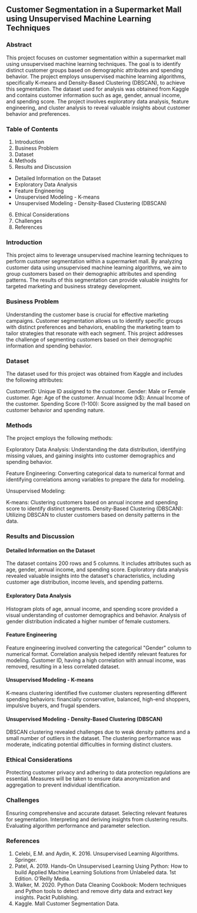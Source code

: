 ## Customer Segmentation in a Supermarket Mall using Unsupervised Machine Learning Techniques

### Abstract
This project focuses on customer segmentation within a supermarket mall using unsupervised machine learning techniques. The goal is to identify distinct customer groups based on demographic attributes and spending behavior. The project employs unsupervised machine learning algorithms, specifically K-means and Density-Based Clustering (DBSCAN), to achieve this segmentation. The dataset used for analysis was obtained from Kaggle and contains customer information such as age, gender, annual income, and spending score. The project involves exploratory data analysis, feature engineering, and cluster analysis to reveal valuable insights about customer behavior and preferences.

### Table of Contents
1. Introduction
2. Business Problem
3. Dataset
4. Methods
5. Results and Discussion
  - Detailed Information on the Dataset
  - Exploratory Data Analysis
  - Feature Engineering
  - Unsupervised Modeling - K-means
  - Unsupervised Modeling - Density-Based Clustering (DBSCAN)
6. Ethical Considerations
7. Challenges
8. References

### Introduction
This project aims to leverage unsupervised machine learning techniques to perform customer segmentation within a supermarket mall. By analyzing customer data using unsupervised machine learning algorithms, we aim to group customers based on their demographic attributes and spending patterns. The results of this segmentation can provide valuable insights for targeted marketing and business strategy development.

### Business Problem
Understanding the customer base is crucial for effective marketing campaigns. Customer segmentation allows us to identify specific groups with distinct preferences and behaviors, enabling the marketing team to tailor strategies that resonate with each segment. This project addresses the challenge of segmenting customers based on their demographic information and spending behavior.

### Dataset
The dataset used for this project was obtained from Kaggle and includes the following attributes:

CustomerID: Unique ID assigned to the customer.
Gender: Male or Female customer.
Age: Age of the customer.
Annual Income (k$): Annual Income of the customer.
Spending Score (1-100): Score assigned by the mall based on customer behavior and spending nature.

### Methods
The project employs the following methods:

Exploratory Data Analysis: Understanding the data distribution, identifying missing values, and gaining insights into customer demographics and spending behavior.

Feature Engineering: Converting categorical data to numerical format and identifying correlations among variables to prepare the data for modeling.

Unsupervised Modeling:

K-means: Clustering customers based on annual income and spending score to identify distinct segments.
Density-Based Clustering (DBSCAN): Utilizing DBSCAN to cluster customers based on density patterns in the data.

### Results and Discussion

 #### Detailed Information on the Dataset
The dataset contains 200 rows and 5 columns. It includes attributes such as age, gender, annual income, and spending score. Exploratory data analysis revealed valuable insights into the dataset's characteristics, including customer age distribution, income levels, and spending patterns.

 #### Exploratory Data Analysis
Histogram plots of age, annual income, and spending score provided a visual understanding of customer demographics and behavior. Analysis of gender distribution indicated a higher number of female customers.

#### Feature Engineering
Feature engineering involved converting the categorical "Gender" column to numerical format. Correlation analysis helped identify relevant features for modeling. Customer ID, having a high correlation with annual income, was removed, resulting in a less correlated dataset.

 #### Unsupervised Modeling - K-means
K-means clustering identified five customer clusters representing different spending behaviors: financially conservative, balanced, high-end shoppers, impulsive buyers, and frugal spenders.

 #### Unsupervised Modeling - Density-Based Clustering (DBSCAN)
DBSCAN clustering revealed challenges due to weak density patterns and a small number of outliers in the dataset. The clustering performance was moderate, indicating potential difficulties in forming distinct clusters.

### Ethical Considerations
Protecting customer privacy and adhering to data protection regulations are essential. Measures will be taken to ensure data anonymization and aggregation to prevent individual identification.

### Challenges
Ensuring comprehensive and accurate dataset.
Selecting relevant features for segmentation.
Interpreting and deriving insights from clustering results.
Evaluating algorithm performance and parameter selection.

### References
1.	Celebi, E.M. and Aydin, K. 2016. Unsupervised Learning Algorithms. Springer.
2.	Patel, A. 2019. Hands-On Unsupervised Learning Using Python: How to build Applied Machine Learning Solutions from Unlabeled data. 1st Edition. O’Reilly Media.
3.	Walker, M. 2020. Python Data Cleaning Cookbook: Modern techniques and Python tools to detect and remove dirty data and extract key insights. Packt Publishing.
4.	Kaggle. Mall Customer Segmentation Data. [](https://www.kaggle.com/datasets/vjchoudhary7/customer-segmentation-tutorial-in-python)

